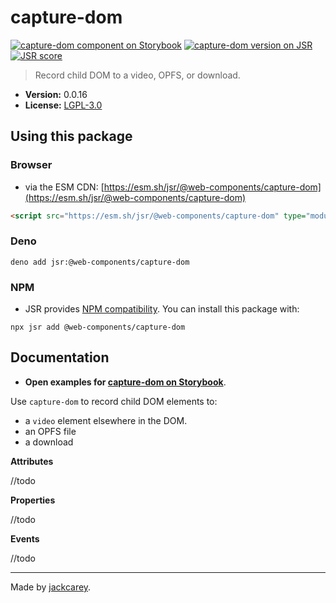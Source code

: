# capture-dom

[![capture-dom component on Storybook](https://cdn.jsdelivr.net/gh/storybookjs/brand@main/badge/badge-storybook.svg)](https://jackcarey.co.uk/web-components/docs/?path=/docs/components-capture-dom) [![capture-dom version on JSR](https://jsr.io/badges/@web-components/capture-dom)](https://jsr.io/@web-components/capture-dom/versions) [![JSR score](https://jsr.io/badges/@web-components/capture-dom/score)](https://jsr.io/@web-components/capture-dom/score)

> Record child DOM to a video, OPFS, or download.

-   **Version:** 0.0.16
-   **License:** [LGPL-3.0](./LICENSE.md)

## Using this package

### Browser

-   via the ESM CDN: [https://esm.sh/jsr/@web-components/capture-dom](https://esm.sh/jsr/@web-components/capture-dom)

```html
<script src="https://esm.sh/jsr/@web-components/capture-dom" type="module"></script>
```

### Deno

```
deno add jsr:@web-components/capture-dom
```

### NPM

-   JSR provides [NPM compatibility](https://jsr.io/docs/npm-compatibility). You can install this package with:

```
npx jsr add @web-components/capture-dom
```

## Documentation

-   **Open examples for [capture-dom on Storybook](https://jackcarey.co.uk/web-components/docs/?path=/docs/components-capture-dom)**.

Use `capture-dom` to record child DOM elements to:

-   a `video` element elsewhere in the DOM.
-   an OPFS file
-   a download

**Attributes**

//todo

**Properties**

//todo

**Events**

//todo


---

Made by [jackcarey](https://jackcarey.co.uk).
